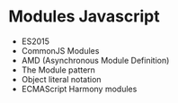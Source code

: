 # Modules Javascript
- ES2015
- CommonJS Modules
- AMD (Asynchronous Module Definition)
- The Module pattern
- Object literal notation
- ECMAScript Harmony modules
